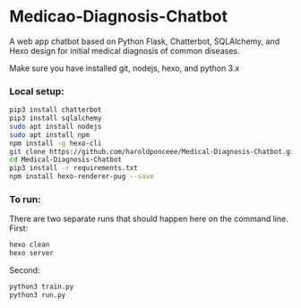 # Medicao-Diagnosis-Chatbot
A web app chatbot based on Python Flask, Chatterbot, SQLAlchemy, and Hexo design for initial medical diagnosis of common diseases.

Make sure you have installed git, nodejs, hexo, and python 3.x

### Local setup:
```sh
pip3 install chatterbot
pip3 install sqlalchemy
sudo apt install nodejs
sudo apt install npm
npm install -g hexo-cli
git clone https://github.com/haroldponceee/Medical-Diagnosis-Chatbot.git
cd Medical-Diagnosis-Chatbot
pip3 install -r requirements.txt
npm install hexo-renderer-pug --save
```

### To run:
There are two separate runs that should happen here on the command line.
First:
```sh
hexo clean
hexo server
```
Second:
```sh
python3 train.py
python3 run.py
```
